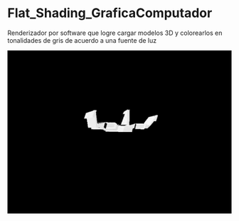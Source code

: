 # Flat_Shading_GraficaComputador
Renderizador por software que logre cargar modelos 3D y colorearlos en tonalidades de gris de acuerdo a una fuente de luz

![](https://github.com/ManuelR11/Flat_Shading_GraficaComputador/blob/462abb6b1393ad33f0ca0048bba3192bc24782a8/Space_Object%202023-10-19%2022-32-12.gif)
